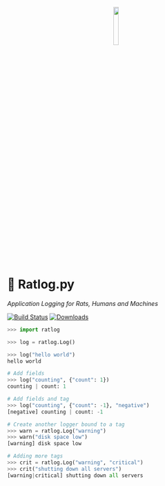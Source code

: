 <p align="center"><img src="https://raw.githubusercontent.com/ratlog/ratlog-spec/master/rat.png" width="15%"></p>

# :rat: Ratlog.py

_Application Logging for Rats, Humans and Machines_

[![Build Status](https://travis-ci.org/alxwrd/ratlog.py.svg?branch=master)](https://travis-ci.org/alxwrd/ratlog.py)
[![Downloads](https://img.shields.io/badge/dynamic/json.svg?url=https://pypistats.org/api/packages/ratlog/recent?mirrors=false&label=downloads&query=$.data.last_month&suffix=/month)](https://pypistats.org/packages/ratlog)

```python
>>> import ratlog

>>> log = ratlog.Log()

>>> log("hello world")
hello world

# Add fields
>>> log("counting", {"count": 1})
counting | count: 1

# Add fields and tag
>>> log("counting", {"count": -1}, "negative")
[negative] counting | count: -1

# Create another logger bound to a tag
>>> warn = ratlog.Log("warning")
>>> warn("disk space low")
[warning] disk space low

# Adding more tags
>>> crit = ratlog.Log("warning", "critical")
>>> crit("shutting down all servers")
[warning|critical] shutting down all servers
```
